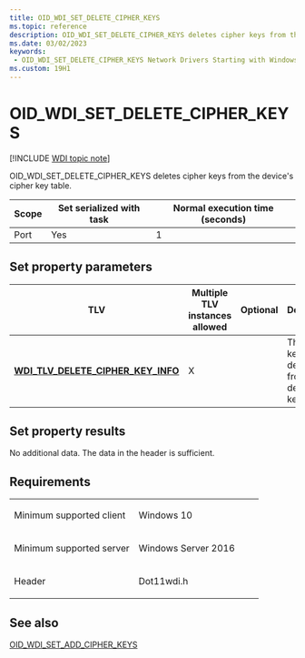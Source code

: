 ```yaml
---
title: OID_WDI_SET_DELETE_CIPHER_KEYS
ms.topic: reference
description: OID_WDI_SET_DELETE_CIPHER_KEYS deletes cipher keys from the device's cipher key table.
ms.date: 03/02/2023
keywords:
 - OID_WDI_SET_DELETE_CIPHER_KEYS Network Drivers Starting with Windows Vista
ms.custom: 19H1
---
```


# OID\_WDI\_SET\_DELETE\_CIPHER\_KEYS

[!INCLUDE [WDI topic note](../includes/wdi-version-warning.md)]


OID\_WDI\_SET\_DELETE\_CIPHER\_KEYS deletes cipher keys from the device's cipher key table.

| Scope | Set serialized with task | Normal execution time (seconds) |
|-------|--------------------------|---------------------------------|
| Port  | Yes                      | 1                               |

 

## Set property parameters


| TLV                                                                                | Multiple TLV instances allowed | Optional | Description                                                |
|------------------------------------------------------------------------------------|--------------------------------|----------|------------------------------------------------------------|
| [**WDI\_TLV\_DELETE\_CIPHER\_KEY\_INFO**](./wdi-tlv-delete-cipher-key-info.md) | X                              |          | The cipher keys to be deleted from the device's key table. |

 

## Set property results


No additional data. The data in the header is sufficient.

## Requirements

<table>
<colgroup>
<col width="50%" />
<col width="50%" />
</colgroup>
<tbody>
<tr class="odd">
<td><p>Minimum supported client</p></td>
<td><p>Windows 10</p></td>
</tr>
<tr class="even">
<td><p>Minimum supported server</p></td>
<td><p>Windows Server 2016</p></td>
</tr>
<tr class="odd">
<td><p>Header</p></td>
<td>Dot11wdi.h</td>
</tr>
</tbody>
</table>

## See also


[OID\_WDI\_SET\_ADD\_CIPHER\_KEYS](oid-wdi-set-add-cipher-keys.md)

 

